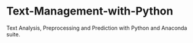# Text-Management-with-Python
Text Analysis, Preprocessing and Prediction with Python and Anaconda suite.
